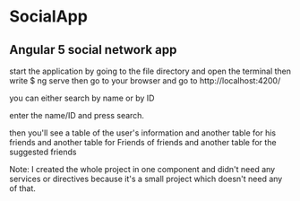 # SocialApp
## Angular 5 social network app
  start the application by going to the file directory and open the terminal then write 
  $ ng serve 
  then go to your browser and go to http://localhost:4200/
  
  you can either search by name or by ID
  
  enter the name/ID and press search.
  
  then you'll see a table of the user's information 
  and another table for his friends 
  and another table for Friends of friends
  and another table for the suggested friends 

  
  
  
  
Note: I created the whole project in one component and didn't need any services or directives because it's a small project which doesn't need any of that.
